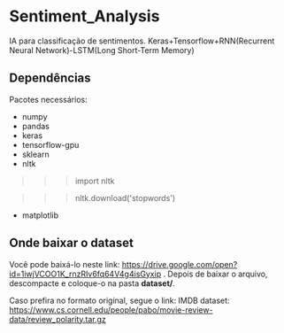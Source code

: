 # Sentiment_Analysis
IA para classificação de sentimentos. Keras+Tensorflow+RNN(Recurrent Neural Network)-LSTM(Long Short-Term Memory)

## Dependências

Pacotes necessários:

* numpy
* pandas
* keras
* tensorflow-gpu
* sklearn
* nltk
>>>import nltk

>>>nltk.download('stopwords')
* matplotlib


## Onde baixar o dataset

Você pode baixá-lo neste link: https://drive.google.com/open?id=1iwjVCOO1K_rnzRIv6fq64V4g4isGyxip .
Depois de baixar o arquivo, descompacte e coloque-o na pasta **dataset/**.

Caso prefira no formato original, segue o link:
IMDB dataset: https://www.cs.cornell.edu/people/pabo/movie-review-data/review_polarity.tar.gz
